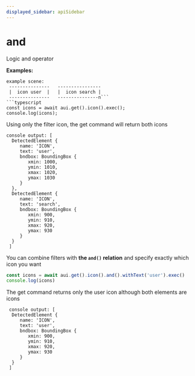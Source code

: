 ```yaml
---
displayed_sidebar: apiSidebar
---
```

# and

<span class="theme-doc-version-badge badge badge--secondary"></span>

Logic and operator

**Examples:**
```text 
example scene: 
 ---------------   ----------------
 |  icon user  |   |  icon search |
 ---------------   ---------------n```
```typescript 
const icons = await aui.get().icon().exec();
console.log(icons);
```
Using only the filter icon, the get command will return both icons 
```text 
console output: [
  DetectedElement {
     name: 'ICON',
     text: 'user',
     bndbox: BoundingBox {
        xmin: 1000,
        ymin: 1010,
        xmax: 1020,
        ymax: 1030
     }
  },
  DetectedElement {
     name: 'ICON',
     text: 'search',
     bndbox: BoundingBox {
        xmin: 900,
        ymin: 910,
        xmax: 920,
        ymax: 930
     }
  }
 ]
```
You can combine filters with **the `and()` relation** and specify exactly which icon you want
```typescript 
const icons = await aui.get().icon().and().withText('user').exec()
console.log(icons)
```
The get command returns only the user icon although both elements are icons
```text 
 console output: [
  DetectedElement {
     name: 'ICON',
     text: 'user',
     bndbox: BoundingBox {
        xmin: 900,
        ymin: 910,
        xmax: 920,
        ymax: 930
     }
  }
 ]
```

